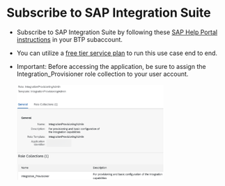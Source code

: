 # Subscribe to SAP Integration Suite
* Subscribe to SAP Integration Suite by following these [SAP Help Portal instructions](https://help.sap.com/docs/SAP_CLOUD_PLATFORM_INTEGRATION_SUITE/51ab953548be4459bfe8539ecaeee98d/8a3c8b7a6b1c4f249bb81d11644ef806.html) in your BTP subaccount.

* You can utilize a [free tier service plan](https://help.sap.com/docs/SAP_CLOUD_PLATFORM_INTEGRATION_SUITE/51ab953548be4459bfe8539ecaeee98d/ddf66923270b4078ac6b88026553d068.html) to run this use case end to end.

* Important: Before accessing the application, be sure to assign the Integration_Provisioner role collection to your user account.
  <br><br>[<img src="img/IS_RoleCollection.png" width="70%">](./img/IS_RoleCollection.png)
